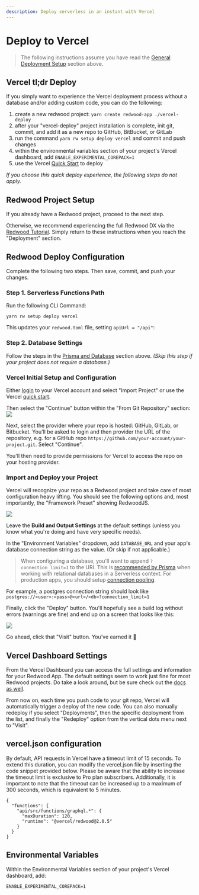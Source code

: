 ```yaml
---
description: Deploy serverless in an instant with Vercel
---
```


# Deploy to Vercel

>The following instructions assume you have read the [General Deployment Setup](./introduction.md#general-deployment-setup) section above.

## Vercel tl;dr Deploy

If you simply want to experience the Vercel deployment process without a database and/or adding custom code, you can do the following:
1. create a new redwood project: `yarn create redwood-app ./vercel-deploy`
2. after your "vercel-deploy" project installation is complete, init git, commit, and add it as a new repo to GitHub, BitBucket, or GitLab
3. run the command `yarn rw setup deploy vercel` and commit and push changes
4. within the environmental variables section of your project's Vercel dashboard, add `ENABLE_EXPERIMENTAL_COREPACK=1`
5. use the Vercel [Quick Start](https://vercel.com/#get-started) to deploy

_If you choose this quick deploy experience, the following steps do not apply._

## Redwood Project Setup

If you already have a Redwood project, proceed to the next step.

Otherwise, we recommend experiencing the full Redwood DX via the [Redwood Tutorial](tutorial/foreword.md). Simply return to these instructions when you reach the "Deployment" section.

## Redwood Deploy Configuration

Complete the following two steps. Then save, commit, and push your changes.

### Step 1. Serverless Functions Path

Run the following CLI Command:
```shell
yarn rw setup deploy vercel
```

This updates your `redwood.toml` file, setting `apiUrl = "/api"`:

### Step 2. Database Settings

Follow the steps in the [Prisma and Database](./introduction#3-prisma-and-database) section above. _(Skip this step if your project does not require a database.)_

### Vercel Initial Setup and Configuration
Either [login](https://vercel.com/login) to your Vercel account and select "Import Project" or use the Vercel [quick start](https://vercel.com/#get-started).

Then select the "Continue" button within the "From Git Repository" section:
<img src="https://user-images.githubusercontent.com/2951/90482970-e6f3e700-e0e8-11ea-8b3e-979745b0a226.png" />

Next, select the provider where your repo is hosted: GitHub, GitLab, or Bitbucket. You'll be asked to login and then provider the URL of the repository, e.g. for a GitHub repo `https://github.com/your-account/your-project.git`. Select "Continue".

You'll then need to provide permissions for Vercel to access the repo on your hosting provider.

### Import and Deploy your Project
Vercel will recognize your repo as a Redwood project and take care of most configuration heavy lifting. You should see the following options and, most importantly, the "Framework Preset" showing RedwoodJS.

<img src="https://user-images.githubusercontent.com/2951/90486275-9337cc80-e0ed-11ea-9af3-fd9613c1256b.png" />

Leave the **Build and Output Settings** at the default settings (unless you know what you're doing and have very specific needs).

In the "Environment Variables" dropdown, add `DATABASE_URL` and your app's database connection string as the value. (Or skip if not applicable.)

> When configuring a database, you'll want to append `?connection_limit=1` to the URI. This is [recommended by Prisma](https://www.prisma.io/docs/reference/tools-and-interfaces/prisma-client/deployment#recommended-connection-limit) when working with relational databases in a Serverless context. For production apps, you should setup [connection pooling](https://redwoodjs.com/docs/connection-pooling).

For example, a postgres connection string should look like `postgres://<user>:<pass>@<url>/<db>?connection_limit=1`

Finally, click the "Deploy" button. You'll hopefully see a build log without errors (warnings are fine) and end up on a screen that looks like this:

<img src="https://user-images.githubusercontent.com/2951/90487627-9469f900-e0ef-11ea-9378-9bb85e02a792.png" />

Go ahead, click that "Visit" button. You’ve earned it 🎉

## Vercel Dashboard Settings

From the Vercel Dashboard you can access the full settings and information for your Redwood App. The default settings seem to work just fine for most Redwood projects. Do take a look around, but be sure check out the [docs as well](https://vercel.com/docs).

From now on, each time you push code to your git repo, Vercel will automatically trigger a deploy of the new code. You can also manually redeploy if you select "Deployments", then the specific deployment from the list, and finally the "Redeploy" option from the vertical dots menu next to "Visit".

## vercel.json configuration

By default, API requests in Vercel have a timeout limit of 15 seconds. To extend this duration, you can modify the vercel.json file by inserting the code snippet provided below. Please be aware that the ability to increase the timeout limit is exclusive to Pro plan subscribers. Additionally, it is important to note that the timeout can be increased up to a maximum of 300 seconds, which is equivalent to 5 minutes.

```
{
  "functions": {
    "api/src/functions/graphql.*": {
      "maxDuration": 120,
      "runtime": "@vercel/redwood@2.0.5"
    }
  }
}
```

## Environmental Variables
Within the Environmental Variables section of your project's Vercel dashboard, add:

```
ENABLE_EXPERIMENTAL_COREPACK=1
```

